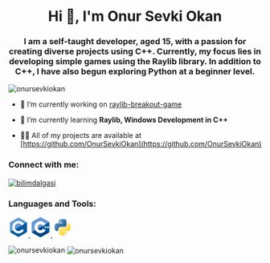 <h1 align="center">Hi 👋, I'm Onur Sevki Okan</h1>
<h3 align="center">I am a self-taught developer, aged 15, with a passion for creating diverse projects using C++. Currently, my focus lies in developing simple games using the Raylib library. In addition to C++, I have also begun exploring Python at a beginner level.</h3>

<p align="left"> <img src="https://komarev.com/ghpvc/?username=onursevkiokan&label=Profile%20views&color=0e75b6&style=flat" alt="onursevkiokan" /> </p>

- 🔭 I’m currently working on [raylib-breakout-game](https://github.com/OnurSevkiOkan/breakout-raylib)

- 🌱 I’m currently learning **Raylib, Windows Development in C++**

- 👨‍💻 All of my projects are available at [https://github.com/OnurSevkiOkan](https://github.com/OnurSevkiOkan)

<h3 align="left">Connect with me:</h3>
<p align="left">
<a href="https://instagram.com/bilimdalgasi" target="blank"><img align="center" src="https://raw.githubusercontent.com/rahuldkjain/github-profile-readme-generator/master/src/images/icons/Social/instagram.svg" alt="bilimdalgasi" height="30" width="40" /></a>
</p>

<h3 align="left">Languages and Tools:</h3>
<p align="left"> <a href="https://www.cprogramming.com/" target="_blank" rel="noreferrer"> <img src="https://raw.githubusercontent.com/devicons/devicon/master/icons/c/c-original.svg" alt="c" width="40" height="40"/> </a> <a href="https://www.w3schools.com/cpp/" target="_blank" rel="noreferrer"> <img src="https://raw.githubusercontent.com/devicons/devicon/master/icons/cplusplus/cplusplus-original.svg" alt="cplusplus" width="40" height="40"/> </a> <a href="https://www.python.org" target="_blank" rel="noreferrer"> <img src="https://raw.githubusercontent.com/devicons/devicon/master/icons/python/python-original.svg" alt="python" width="40" height="40"/> </a> </p>

<p><img align="left" src="https://github-readme-stats.vercel.app/api/top-langs?username=onursevkiokan&show_icons=true&locale=en&layout=compact" alt="onursevkiokan" /></p>

<p>&nbsp;<img align="center" src="https://github-readme-stats.vercel.app/api?username=onursevkiokan&show_icons=true&locale=en" alt="onursevkiokan" /></p>

